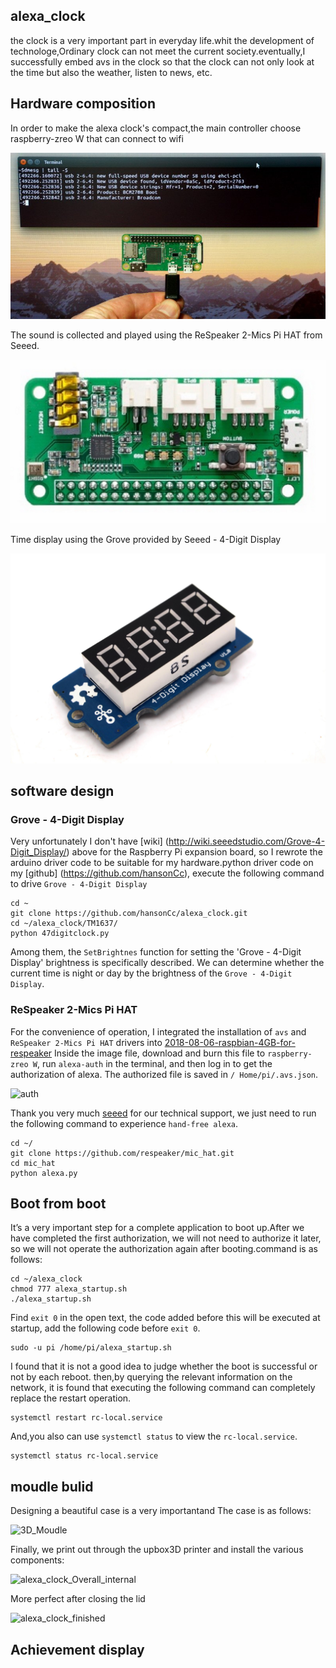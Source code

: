 ## alexa_clock

the clock is a very important part in everyday life.whit the development of technologe,Ordinary clock can not meet the current society.eventually,I successfully embed avs in the clock so that the clock can not only look at the time but also the weather, listen to news, etc.


## Hardware composition

In order to make the alexa clock's compact,the main controller choose raspberry-zreo W that can connect to wifi

![raspberry-zreo](https://github.com/SeeedDocument/Raspberry_Pi_Zero_W_with_Official_Case/raw/master/img/3.jpg)

The sound is collected and played using the ReSpeaker 2-Mics Pi HAT from Seeed.

![ReSpeaker 2-Mics Pi HAT](https://github.com/SeeedDocument/MIC_HATv1.0_for_raspberrypi/raw/master/img/2mics_b.jpg)

Time display using the Grove provided by Seeed - 4-Digit Display

![Grove - 4-Digit Display](https://raw.githubusercontent.com/SeeedDocument/Grove-4-Digit_Display/master/img/Grove-4_digit_display.jpg)


## software design

### Grove - 4-Digit Display

Very unfortunately I don't have [wiki] (http://wiki.seeedstudio.com/Grove-4-Digit_Display/) above for the Raspberry Pi expansion board, so I rewrote the arduino driver code to be suitable for my hardware.python driver code on my [github] (https://github.com/hansonCc), execute the following command to drive `Grove - 4-Digit Display`

```shell
cd ~
git clone https://github.com/hansonCc/alexa_clock.git
cd ~/alexa_clock/TM1637/
python 47digitclock.py
```

Among them, the `SetBrightnes` function for setting the 'Grove - 4-Digit Display' brightness is specifically described. We can determine whether the current time is night or day by the brightness of the `Grove - 4-Digit Display`.

### ReSpeaker 2-Mics Pi HAT

For the convenience of operation, I integrated the installation of `avs` and `ReSpeaker 2-Mics Pi HAT` drivers into [2018-08-06-raspbian-4GB-for-respeaker](https://v2.fangcloud.com/share/7395fd138a1cab496fd4792fe5?folder_id=188000207913) Inside the image file, download and burn this file to `raspberry-zreo W`, run `alexa-auth` in the terminal, and then log in to get the authorization of alexa. The authorized file is saved in `/ Home/pi/.avs.json`.


![auth](https://github.com/SeeedDocument/ReSpeaker-4-Mic-Array-for-Raspberry-Pi/raw/master/img/auth.png)

Thank you very much [seeed](https://www.seeedstudio.com/) for our technical support, we just need to run the following command to experience `hand-free alexa`.

```shell
cd ~/
git clone https://github.com/respeaker/mic_hat.git
cd mic_hat
python alexa.py
```

## Boot from boot

It’s a very important step for a complete application to boot up.After we have completed the first authorization, we will not need to authorize it later, so we will not operate the authorization again after booting.command is as follows:

```shell
cd ~/alexa_clock
chmod 777 alexa_startup.sh
./alexa_startup.sh
```

Find `exit 0` in the open text, the code added before this will be executed at startup, add the following code before `exit 0`.

```shell
sudo -u pi /home/pi/alexa_startup.sh
```

I found that it is not a good idea to judge whether the boot is successful or not by each reboot.
then,by querying the relevant information on the network, it is found that executing the following command can completely replace the restart operation.

```shell
systemctl restart rc-local.service
```

And,you also can use `systemctl status` to view the `rc-local.service`.

```shell
systemctl status rc-local.service
```

## moudle bulid

Designing a beautiful case is a very importantand The case is as follows:

![3D_Moudle](https://github.com/hansonCc/alexa_clock/raw/master/doc_image/3D_Moudle.png)

Finally, we print out through the upbox3D printer and install the various components:

![alexa_clock_Overall_internal](https://github.com/hansonCc/alexa_clock/raw/master/doc_image/alexa_clock_Overall_internal.jpg)

More perfect after closing the lid

![alexa_clock_finished](https://github.com/hansonCc/alexa_clock/raw/master/doc_image/alexa_clock_finished.jpg)

## Achievement display


